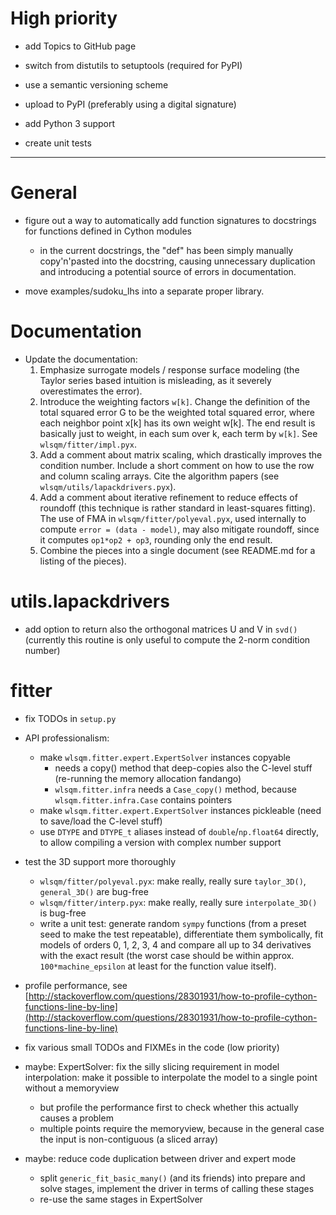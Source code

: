 High priority
=============

- add Topics to GitHub page

- switch from distutils to setuptools (required for PyPI)

- use a semantic versioning scheme

- upload to PyPI (preferably using a digital signature)

- add Python 3 support

- create unit tests

-------------------------------------------------------------------------------

General
=======

- figure out a way to automatically add function signatures to docstrings for functions defined in Cython modules
  - in the current docstrings, the "def" has been simply manually copy'n'pasted into the docstring,
    causing unnecessary duplication and introducing a potential source of errors in documentation.

- move examples/sudoku_lhs into a separate proper library.

Documentation
=============

- Update the documentation:
  1. Emphasize surrogate models / response surface modeling (the Taylor series based intuition is misleading, as it severely overestimates the error).
  2. Introduce the weighting factors `w[k]`. Change the definition of the total squared error G to be the weighted total squared error, where each neighbor point x[k] has its own weight w[k]. The end result is basically just to weight, in each sum over k, each term by `w[k]`. See `wlsqm/fitter/impl.pyx`.
  3. Add a comment about matrix scaling, which drastically improves the condition number. Include a short comment on how to use the row and column scaling arrays. Cite the algorithm papers (see `wlsqm/utils/lapackdrivers.pyx`).
  4. Add a comment about iterative refinement to reduce effects of roundoff (this technique is rather standard in least-squares fitting). The use of FMA in `wlsqm/fitter/polyeval.pyx`, used internally to compute `error = (data - model)`, may also mitigate roundoff, since it computes `op1*op2 + op3`, rounding only the end result.
  5. Combine the pieces into a single document (see README.md for a listing of the pieces).

utils.lapackdrivers
===================

 - add option to return also the orthogonal matrices U and V in `svd()` (currently this routine is only useful to compute the 2-norm condition number)

fitter
======

 - fix TODOs in `setup.py`

 - API professionalism:
   - make `wlsqm.fitter.expert.ExpertSolver` instances copyable
     - needs a copy() method that deep-copies also the C-level stuff (re-running the memory allocation fandango)
     - `wlsqm.fitter.infra` needs a `Case_copy()` method, because `wlsqm.fitter.infra.Case` contains pointers
   - make `wlsqm.fitter.expert.ExpertSolver` instances pickleable (need to save/load the C-level stuff)
   - use `DTYPE` and `DTYPE_t` aliases instead of `double`/`np.float64` directly, to allow compiling a version with complex number support

 - test the 3D support more thoroughly
   - `wlsqm/fitter/polyeval.pyx`: make really, really sure `taylor_3D()`, `general_3D()` are bug-free
   - `wlsqm/fitter/interp.pyx`: make really, really sure `interpolate_3D()` is bug-free
   - write a unit test: generate random `sympy` functions (from a preset seed to make the test repeatable), differentiate them symbolically, fit models of orders 0, 1, 2, 3, 4 and compare all up to 34 derivatives with the exact result (the worst case should be within approx. `100*machine_epsilon` at least for the function value itself).

 - profile performance, see [http://stackoverflow.com/questions/28301931/how-to-profile-cython-functions-line-by-line](http://stackoverflow.com/questions/28301931/how-to-profile-cython-functions-line-by-line)

 - fix various small TODOs and FIXMEs in the code (low priority)

 - maybe: ExpertSolver: fix the silly slicing requirement in model interpolation: make it possible to interpolate the model to a single point without a memoryview
   - but profile the performance first to check whether this actually causes a problem
   - multiple points require the memoryview, because in the general case the input is non-contiguous (a sliced array)

 - maybe: reduce code duplication between driver and expert mode
   - split `generic_fit_basic_many()` (and its friends) into prepare and solve stages, implement the driver in terms of calling these stages
   - re-use the same stages in ExpertSolver

